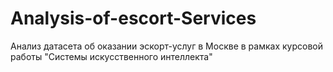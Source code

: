 # Analysis-of-escort-Services
Анализ датасета об оказании эскорт-услуг в Москве в рамках курсовой работы "Системы искусственного интеллекта" 
